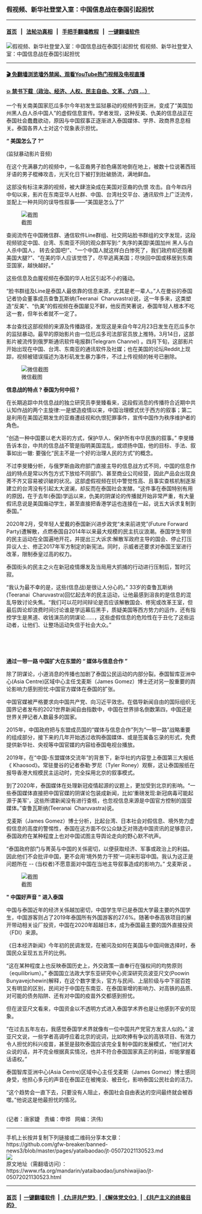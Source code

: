 ### 假视频、新华社登堂入室：中国信息战在泰国引起担忧
------------------------

#### [首页](https://github.com/gfw-breaker/banned-news3/blob/master/README.md) &nbsp;&nbsp;|&nbsp;&nbsp; [法轮功真相](https://github.com/begood0513/basic/blob/master/README.md)  &nbsp;&nbsp;|&nbsp;&nbsp; [手把手翻墙教程](https://github.com/gfw-breaker/guides/wiki)  &nbsp;&nbsp;|&nbsp;&nbsp; [一键翻墙软件](https://github.com/gfw-breaker/nogfw/blob/master/README.md)  



<div id="headerimg">
 <img alt="假视频、新华社登堂入室：中国信息战在泰国引起担忧" src="https://www.rfa.org/mandarin/yataibaodao/junshiwaijiao/jt-05072021130523.html/@@images/51d6dacf-d4bd-4730-adb8-ac031cf1f020.jpeg" title="假视频、新华社登堂入室：中国信息战在泰国引起担忧"/>
 <span class="lead_image_caption">
  假视频、新华社登堂入室：中国信息战在泰国引起担忧
 </span>
 <!-- zoomattribute -->
</div>

<hr/>


#### [ 🎬  免翻墙浏览墙外禁闻、观看YouTube热门视频及电视直播](https://github.com/gfw-breaker/HelloWorld)

#### [ 💥  禁书下载（政治、经济、人权、民主自由、文革、六四 ...）](https://github.com/gfw-breaker/books/blob/master/README.md)

<div id="storytext">
 <p>
 </p>
 <p>
  一个有关南美国家厄瓜多尔今年初发生监狱暴动的视频传到亚洲，变成了“美国加州黑人白人杀中国人”的虚假信息宣传。学者发现，这种反美、仇美的信息战正在泰国社会蠢蠢欲动，原因与中国叙事正逐渐进入泰国媒体、学界、政商界息息相关。泰国各界人士对这个现象表示担忧。
 </p>
 <p>
  <strong>
   “
  </strong>
  <strong>
   美国怎么了
  </strong>
  <strong>
   ?”
  </strong>
 </p>
 <p>
  (监狱暴动影片音频)
 </p>
 <p>
  在这个充满暴力的视频中，一名亚裔男子脸色痛苦地倒在地上，被数十位说著西班牙语的男子棍棒攻击，光天化日下被打到肚破肠流，满地鲜血。
 </p>
 <p>
  <span>
   这部没有标注来源的视频，被大肆渲染成在美国对亚裔的仇恨
  </span>
  攻击。自今年四月中旬以来，影片在东南亚华人社群、中国、台湾社交平台、通讯软件上广泛流传，並配上一种共同的误导性叙事——“美国是怎么了?”
 </p>
 <p>
  <figure class="image-richtext image-inline captioned" style="width:1080px;">
   <img alt="截图" src="https://www.rfa.org/mandarin/yataibaodao/junshiwaijiao/jt-05072021130523.html/image-1a.jpg/@@images/971d453c-d8e5-4135-a7f6-9f7f8e6551d4.jpeg" title="Image-1a.jpg"/>
   <figcaption class="image-caption">
    截图
   </figcaption>
   <small>
   </small>
  </figure>
 </p>
 <p>
  查阅流传在中国微信群、通信软件Line群组、社交网站脸书群组的文字发现，这段视频锁定中国、台湾、东南亚不同的观众群写到:“ 失序的美国!美国加州 黑人与白人杀中国人， 转去全国吧!”、“一个中国人就这样白白惨死了，我们政府却还抱著美国大腿?”、“在美的华人应该觉悟了，尽早逃离美国；尽快回中国或移居到东南亚国家，越快越好。”
 </p>
 <p>
  这些信息及血腥视频在泰国的华人社区引起不小的骚动。
 </p>
 <p>
  “脸书群组及Line是泰国人最依靠的信息来源，尤其是老一辈人。”人在曼谷的泰国记者协会董事成员查鲁瓦斯纳(Teeranai  Charuvastra)说，这一年多来，这类塑造“反美”、“仇美”的假视频在泰国屡见不鲜，他反而笑著说，泰国年轻人根本不吃这一套，但年长者就不一定了。
 </p>
 <p>
  本台查找这部视频的来源及传播路径，发现这是来自今年2月23日发生在厄瓜多尔的监狱暴动。最早的原始影片由一位厄瓜多司法部官员放上推特。3月14日，这部影片被流传到俄罗斯通讯软件电报群(Telegram Channel) 。四月下旬，这部影片开始出现在中国、台湾、东南亚的通讯软件及社媒；也在美国的论坛Reddit上现踪，视频被错误描述为洛杉矶发生暴力事件，不过上传视频的帐号已删除。
 </p>
 <p>
  <figure class="image-richtext image-inline captioned" style="width:620px;">
   <img alt="微信截图" src="https://www.rfa.org/mandarin/yataibaodao/junshiwaijiao/jt-05072021130523.html/jt0507j.jpg/@@images/dcb9c2d3-eef1-42ee-9d25-32f9734371d2.jpeg" title="jt0507j.jpg"/>
   <figcaption class="image-caption">
    微信截图
   </figcaption>
   <small>
   </small>
  </figure>
 </p>
 <p>
  <strong>
   信息战的特点
  </strong>
  <strong>
   ?
  </strong>
  <strong>
   泰国为何中招
  </strong>
  <strong>
   ?
  </strong>
 </p>
 <p>
  在长期追踪中共信息战的独立研究员李旻臻看来，这段假消息的传播符合近期中共认知作战的两个主旋律:一是塑造疫情以来，中国治理模式优于西方的叙事；第二是利用在美国近期发生的亚裔遭歧视和仇恨犯罪事件，宣传中国作为秩序维护者的角色。
 </p>
 <p>
  “创造一种中国要以老大哥的方式，保护华人、保护所有中华民族的叙事。” 李旻臻告诉本台，中共的信息战不管是指明美国混乱，或颂扬中国，他的目标、手法、叙事如出一辙: 要强化“民主不是一个好的治理人民的方式”的概念。
 </p>
 <p>
  不过李旻臻分析，与俄罗斯由政府部门直接主导的信息战方式不同，中国的信息作战的特点是常以外包方式下放给不同部门、甚至商业公司经营，因此产品会出现良莠不齐又容易被识破的状况。这部虚假视频在抗中警觉性高、且事实查核机制逐渐建立的台湾没有引起太大波澜，却反而在泰国社会发酵。“这件事在泰国特别有用的原因，在于去年(泰国)学运以来，仇美的阴谋论的传播就开始非常严重，有大量假讯息说是美国煽动学生，甚至直接把香港学运也连接在一起，说五大诉求复制到泰国。”
 </p>
 <p>
  2020年2月，受年轻人爱戴的泰国新兴进步政党“未来前进党”(Future Forward Party)遭解散，点燃泰国自2014年以来最大规模的民主抗议浪潮。泰国学生带领的民主运动在全国遍地开花，并提出三大诉求:解散军政府主导的国会、停止打压异议人士、修正2017年军方制定的新宪法。同时，示威者还要求对泰国王室进行改革，限制泰皇过高的权力。
 </p>
 <p>
  泰国街头的民主之火在新冠疫情爆发及当局用大抓捕的行动进行压制后，暂时沉寂。
 </p>
 <p>
  “我认为最不幸的是，这些(信息战)是很让人分心的。” 33岁的查鲁瓦斯纳(Teeranai  Charuvastra)回忆起去年的民主运动，让他最感到沮丧的是信息的混乱导致讨论失焦。“我们可以花时间辩论是否应该解散国会、修宪或改革王室，但最后舆论却浪费时间讨论谁是学运幕后黑手，质疑美国等西方势力的运作，还有指控学生是黑道、收钱演员的阴谋论……，这些虚假信息的危险性在于丑化了这些运动者，让他们、让整场运动失信于社会大众。”
 </p>
 <p>
  <br/>
 </p>
 <p>
  <br/>
 </p>
 <p>
  <strong>
   通过一带一路
  </strong>
  <strong>
  </strong>
  <strong>
   中国扩大在东盟的
  </strong>
  <strong>
   “
  </strong>
  <strong>
   媒体与信息合作
  </strong>
  <strong>
   ”
  </strong>
 </p>
 <p>
  除了阴谋论，小道消息的传播也加剧了泰国公民运动的内部分裂。泰国智库亚洲中心(Asia Centre)区域中心主任戈麦斯（James Gomez）博士还对另一股重要的舆论影响力感到担忧:中国官方媒体在泰国的扩张。
 </p>
 <p>
  中国官媒被严格要求向中国共产党、向习近平效忠。在倡导新闻自由的国际组织无国界记者发布的2021世界新闻自由指数中，中国在世界排名倒数第四，中国还是世界关押记者人数最多的国家。
 </p>
 <p>
  2015年，中国政府把与东盟成员国的“媒体与信息合作”列为“一带一路”战略重要的组成部分，接下来的几年开始透过收购泰国媒体、或是签属备忘录的形式，免费提供新华社、央视等中国官媒的内容给泰国电视台播放。
 </p>
 <p>
  2019年，在“中国-东盟媒体交流年”的背景下，新华社的内容登上泰国第三大报纸《 Khaosod》。常驻曼谷的记者泰勒·罗尼（Tyler Roney）观察，这让泰国报纸在报导香港大规模民主运动时，完全採用北京的叙事模式。
 </p>
 <p>
  到了2020年，泰国媒体在处理新冠疫情起源的议题上，更加受到北京的影响。“一些泰国媒体直接把中国官媒的阴谋论包装成新闻，比如‘重磅发现:新冠病毒可能起源于美军’，这些所谓新闻没有进行查核，也忽视信息来源是中国官方控制的国营媒体。”查鲁瓦斯纳(Teeranai  Charuvastra)说。
 </p>
 <p>
  戈麦斯（James Gomez）博士分析，比起台湾、日本社会对假信息、境外势力虚假信息的高度的警惕性，泰国在这方面不仅公众缺乏对筛选中国资讯的足够意识，泰国政府在某种程度上也对中国试图主导舆论走向的野心默不吭声。
 </p>
 <p>
  “泰国政府部门与菁英与中国的关係密切，以便获取经济、军事或政治上的利益。因此他们不会批评中国，更不会用‘境外势力干预’一词来形容中国。我认为这正是问题所在 -- (当权者)不愿意面对中国在当地主导叙事造成的影响力。” 戈麦斯说 。
 </p>
 <p>
  <figure class="image-richtext image-inline captioned" style="width:1080px;">
   <img alt="截图" src="https://www.rfa.org/mandarin/yataibaodao/junshiwaijiao/jt-05072021130523.html/image-1be.jpg/@@images/afdc50f3-300f-46a5-89f0-6ff48d5b9550.jpeg" title="Image-1bE.jpg"/>
   <figcaption class="image-caption">
    截图
   </figcaption>
   <small>
   </small>
  </figure>
 </p>
 <p>
  <strong>
  </strong>
  <strong>
   "
  </strong>
  <strong>
   中国好声音
  </strong>
  <strong>
   "
  </strong>
  <strong>
   进入泰国
  </strong>
 </p>
 <p>
  中国与泰国近年的经济关係越加密切，中国学生早已是泰国大学最主要的外国学生，中国游客则占了2019年泰国所有外国游客的27.6%。随著中泰高铁项目的展开带动相关设厂投资，中国在2020年超越日本，成为泰国最主要的国外直接投资（FDI）来源。
 </p>
 <p>
  《日本经济新闻》今年初的民调发现，在被问及如何在美国与中国间做选择时，泰国民众呈现五五开的比例。
 </p>
 <p>
  “这在某种程度上也反映泰国历史上，外交政策一直奉行在强权间的均势原则（equilibrium）。” 泰国国立法政大学东亚研究中心资深研究员波亚尺文(Poowin Bunyavejchewin)解释，在这个数字里头，官方与民间、上层阶级与中下层百姓又有明显的区别，民间对于中国在东南亚、在泰国渐增的影响力、对高铁的品质、对可能的债务陷阱、还有对中国的疫苗外交都感到担忧。
 </p>
 <p>
  但在波亚尺文看来，中国资金以不透明方式进入泰国学术界也是让他感到不安的现象。
 </p>
 <p>
  “在过去五年左右，我感觉泰国学术界就像有一位中国共产党官方发言人似的。” 波亚尺文说，一些学者高调呼应着北京的说词，比如吹捧有争议的高铁项目、有效力令人担忧的科兴疫苗，甚至是鼓吹泰国应该完全复制中国的发展模式，“他们对大众说的话，并不完全根据真实情况，也并不符合泰国国家真正的利益，却能掌握着话语权。”
 </p>
 <p>
  泰国智库亚洲中心(Asia Centre)区域中心主任戈麦斯（James Gomez）博士感同身受，他担心多元的声音在泰国正在被掩没、被丑化，影响泰国公民社会的活力。
 </p>
 <p>
  “这个趋势会一直下去，只要没有人阻止，泰国社会自由表达的空间最终就会被吞噬。”他说这是他最担忧的情况。
 </p>
 <p>
  <br/>
  (记者：唐家婕   责编：申铧   网编：洪伟)
 </p>
</div>

<hr/>
手机上长按并复制下列链接或二维码分享本文章：<br/>
https://github.com/gfw-breaker/banned-news3/blob/master/pages/yataibaodao/jt-05072021130523.md <br/>
<a href='https://github.com/gfw-breaker/banned-news3/blob/master/pages/yataibaodao/jt-05072021130523.md'><img src='https://github.com/gfw-breaker/banned-news3/blob/master/pages/yataibaodao/jt-05072021130523.md.png'/></a> <br/>
原文地址（需翻墙访问）：https://www.rfa.org/mandarin/yataibaodao/junshiwaijiao/jt-05072021130523.html


------------------------
#### [首页](https://github.com/gfw-breaker/banned-news3/blob/master/README.md) &nbsp;|&nbsp; [一键翻墙软件](https://github.com/gfw-breaker/nogfw/blob/master/README.md) &nbsp;| [《九评共产党》](https://github.com/gfw-breaker/9ping.md/blob/master/README.md#九评之一评共产党是什么) | [《解体党文化》](https://github.com/gfw-breaker/jtdwh.md/blob/master/README.md) | [《共产主义的终极目的》](https://github.com/gfw-breaker/gczydzjmd.md/blob/master/README.md)


<img src='http://gfw-breaker.win/banned-news3/pages/yataibaodao/jt-05072021130523.md' width='0px' height='0px'/>